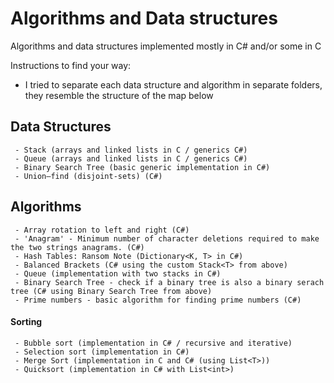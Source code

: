 # Algorithms and Data structures

  Algorithms and data structures implemented mostly in C# and/or some in C

  Instructions to find your way:
  - I tried to separate each data structure and algorithm in separate folders, they resemble the structure of the map below

  ## Data Structures
     - Stack (arrays and linked lists in C / generics C#)
     - Queue (arrays and linked lists in C / generics C#)
     - Binary Search Tree (basic generic implementation in C#)
     - Union–find (disjoint-sets) (C#)

  ## Algorithms
     - Array rotation to left and right (C#)
     - 'Anagram' - Minimum number of character deletions required to make the two strings anagrams. (C#)
     - Hash Tables: Ransom Note (Dictionary<K, T> in C#)
     - Balanced Brackets (C# using the custom Stack<T> from above)
     - Queue (implementation with two stacks in C#)
     - Binary Search Tree - check if a binary tree is also a binary serach tree (C# using Binary Search Tree from above)
     - Prime numbers - basic algorithm for finding prime numbers (C#)
   #### Sorting
     - Bubble sort (implementation in C# / recursive and iterative)
     - Selection sort (implementation in C#)
     - Merge Sort (implementation in C and C# (using List<T>))
     - Quicksort (implementation in C# with List<int>)
     
